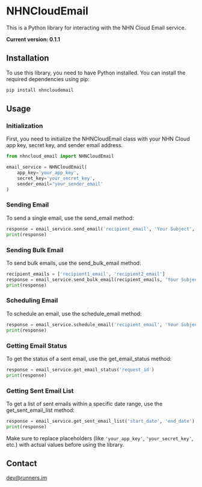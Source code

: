 # NHNCloudEmail

This is a Python library for interacting with the NHN Cloud Email service.

**Current version: 0.1.1**

## Installation

To use this library, you need to have Python installed. You can install the required dependencies using pip:

```bash
pip install nhncloudemail
```

## Usage

### Initialization
First, you need to initialize the NHNCloudEmail class with your NHN Cloud app key, secret key, and sender email address.

```python
from nhncloud_email import NHNCloudEmail

email_service = NHNCloudEmail(
    app_key='your_app_key',
    secret_key='your_secret_key',
    sender_email='your_sender_email'
)
```

### Sending Email
To send a single email, use the send_email method:

```python
response = email_service.send_email('recipient_email', 'Your Subject', 'Your message body')
print(response)
```

### Sending Bulk Email
To send bulk emails, use the send_bulk_email method:

```python
recipient_emails = ['recipient1_email', 'recipient2_email']
response = email_service.send_bulk_email(recipient_emails, 'Your Subject', 'Your bulk message body')
print(response)
```

### Scheduling Email
To schedule an email, use the schedule_email method:

```python
response = email_service.schedule_email('recipient_email', 'Your Subject', 'Your scheduled message body', 'schedule_time')
print(response)
```

### Getting Email Status
To get the status of a sent email, use the get_email_status method:

```python
response = email_service.get_email_status('request_id')
print(response)
```

### Getting Sent Email List
To get a list of sent emails within a specific date range, use the get_sent_email_list method:

```python
response = email_service.get_sent_email_list('start_date', 'end_date')
print(response)
```

Make sure to replace placeholders (like `'your_app_key'`, `'your_secret_key'`, etc.) with actual values before using the library.

## Contact
dev@runners.im